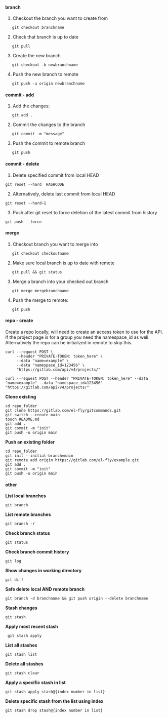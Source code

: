 #### **branch**
1. Checkout the branch you want to create from
```
   git checkout branchname
```
2. Check that branch is up to date
```
   git pull
```
3. Create the new branch
```
   git checkout -b newbranchname
```
4. Push the new branch to remote
```
   git push -u origin newbranchname
```

#### **commit - add**
1. Add the changes: 
```
   git add .
```
2. Commit the changes to the branch
```
   git commit -m "message"
```
3. Push the commit to remote branch
```
   git push 
```


#### **commit - delete**

1. Delete specified commit from local HEAD
```
git reset --hard  HASHCODE
```
2. Alternatively, delete last commit from local HEAD
```
git reset --hard~1
```
3. Push after git reset to force deletion of the latest commit from history
```
git push --force
```

#### **merge**
1. Checkout branch you want to merge into
```
   git checkout checkoutname
```
2. Make sure local branch is up to date with remote
```
   git pull && git status
```
3. Merge a branch into your checked out branch
```
   git merge mergebranchname
```
4. Push the merge to remote:
```
   git push
```

#### **repo - create**

Create a repo locally, will need to create an access token to use for the API. If the project page is for a group you need the namespace_id as well. Alternatively the repo can be initialized in remote to skip this.
```
curl --request POST \
     --header "PRIVATE-TOKEN: token_here" \
     --data "name=example" \
     --data "namespace_id=123456" \
     "https://gitlab.com/api/v4/projects/"
```

```
curl --request POST --header "PRIVATE-TOKEN: token_here" --data "name=example" --data "namespace_id=123456" "https://gitlab.com/api/v4/projects/"
```


**Clone existing**
```
cd repo_folder
git clone https://gitlab.com/el-fly/gitcommands.git
git switch --create main
touch README.md
git add .
git commit -m "init"
git push -u origin main
```

**Push an existing folder**
```
cd repo_folder
git init --initial-branch=main
git remote add origin https://gitlab.com/el-fly/example.git
git add .
git commit -m "init"
git push -u origin main
```

#### **other**

**List local branches**
```
git branch
```

**List remote branches**
```
git branch -r
```

**Check branch status**
```
git status
```

**Check branch commit history**
```
git log
```

**Show changes in working directory**
```
git diff
```

**Safe delete local AND remote branch**
```
git branch -d branchname && git push origin --delete branchname
```

**Stash changes**
```
git stash
```

**Apply most recent stash**

```
 git stash apply
```

**List all stashes**
```
git stash list
```

**Delete all stashes**
```
git stash clear
```

**Apply a specific stash in list**
```
git stash apply stash@{index number in list}
```

**Delete specific stash from the list using index**
```
git stash drop stash@{index number in list}
```


